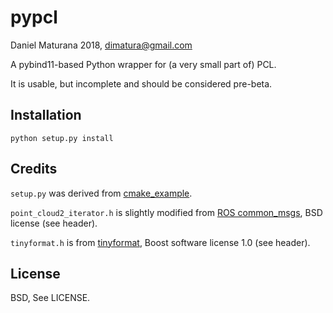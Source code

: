 # pypcl

Daniel Maturana 2018, dimatura@gmail.com

A pybind11-based Python wrapper for (a very small part of) PCL.

It is usable, but incomplete and should be considered pre-beta. 

## Installation

`python setup.py install`

## Credits

`setup.py` was derived from [cmake_example](https://github.com/pybind/cmake_example).

`point_cloud2_iterator.h` is slightly modified from [ROS common_msgs](https://github.com/ros/common_msgs), BSD license (see header).

`tinyformat.h` is from [tinyformat](https://github.com/c42f/tinyformat), Boost software license 1.0 (see header).

## License

BSD, See LICENSE.
